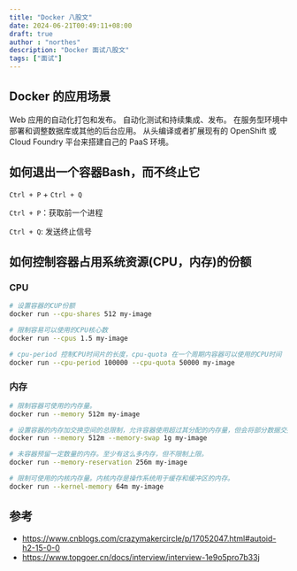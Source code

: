 ```yaml
---
title: "Docker 八股文"
date: 2024-06-21T00:49:11+08:00
draft: true
author : "northes"
description: "Docker 面试八股文"
tags: ["面试"]
---
```



## Docker 的应用场景

Web 应用的自动化打包和发布。
自动化测试和持续集成、发布。
在服务型环境中部署和调整数据库或其他的后台应用。
从头编译或者扩展现有的 OpenShift 或 Cloud Foundry 平台来搭建自己的 PaaS 环境。

## 如何退出一个容器Bash，而不终止它

`Ctrl + P` + `Ctrl + Q`

`Ctrl + P`：获取前一个进程

`Ctrl + Q`: 发送终止信号

## 如何控制容器占用系统资源(CPU，内存)的份额

### CPU

```bash
# 设置容器的CUP份额
docker run --cpu-shares 512 my-image

# 限制容易可以使用的CPU核心数
docker run --cpus 1.5 my-image

# cpu-period 控制CPU时间片的长度，cpu-quota 在一个周期内容器可以使用的CPU时间
docker run --cpu-period 100000 --cpu-quota 50000 my-image
```

### 内存

```bash
# 限制容器可使用的内存量。
docker run --memory 512m my-image

# 设置容器的内存加交换空间的总限制，允许容器使用超过其分配的内存量，但会将部分数据交换到磁盘上。
docker run --memory 512m --memory-swap 1g my-image

# 未容器预留一定数量的内存。至少有这么多内存，但不限制上限。
docker run --memory-reservation 256m my-image

# 限制可使用的内核内存量。内核内存是操作系统用于缓存和缓冲区的内存。
docker run --kernel-memory 64m my-image

```

## 参考

- https://www.cnblogs.com/crazymakercircle/p/17052047.html#autoid-h2-15-0-0
- https://www.topgoer.cn/docs/interview/interview-1e9o5pro7b33j